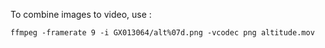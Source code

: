 To combine images to video, use :

```
ffmpeg -framerate 9 -i GX013064/alt%07d.png -vcodec png altitude.mov
```
